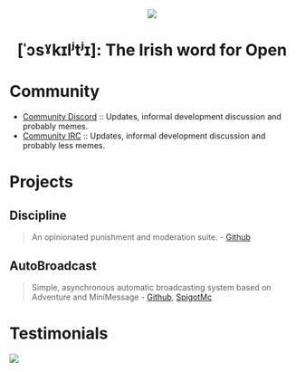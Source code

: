 <div align=center>
  <img src="https://i.imgur.com/EXevQG5.png">
    <h1 align="center">
      [ˈɔsˠkɪlʲtʲɪ]: The Irish word for Open
    <br/>
  </h1>
</div>

# Community
- [Community Discord](https://discord.gg/EMNG9X3ZDQ) :: Updates, informal development discussion and probably memes.
- [Community IRC](https://github.com/oscailte-mc/.github/blob/main/IRC.md) :: Updates, informal development discussion and probably less memes.

# Projects

## Discipline
> An opinionated punishment and moderation suite. - [Github](https://github.com/oscailte-mc/discipline)

## AutoBroadcast
> Simple, asynchronous automatic broadcasting system based on Adventure and MiniMessage - [Github](https://github.com/oscailte-mc/AutoBroadcast), [SpigotMc](https://www.spigotmc.org/resources/autobroadcast.69377/)


# Testimonials 
![](https://i.imgur.com/bYBg7kU.png)


